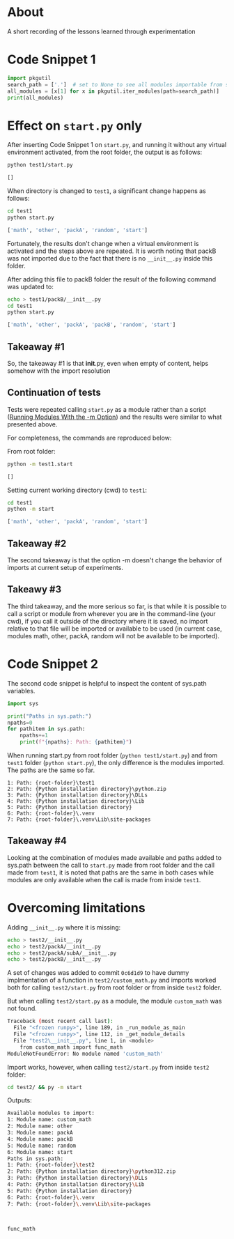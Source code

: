 # About

A short recording of the lessons learned through experimentation

# Code Snippet 1

```python
import pkgutil
search_path = ['.']  # set to None to see all modules importable from sys.path
all_modules = [x[1] for x in pkgutil.iter_modules(path=search_path)]
print(all_modules)
```

# Effect on `start.py` only

After inserting Code Snippet 1 on `start.py`, and running it without any virtual environment activated, from the root folder, the output is as follows:

```bash
python test1/start.py
```

```bash
[]
```

When directory is changed to `test1`, a significant change happens as follows:

```bash
cd test1
python start.py
```

```bash
['math', 'other', 'packA', 'random', 'start']
```

Fortunately, the results don't change when a virtual environment is activated and the steps above are repeated. It is worth noting that packB was not imported due to the fact that there is no `__init__.py` inside this folder.

After adding this file to packB folder the result of the following command was updated to:

```bash
echo > test1/packB/__init__.py
cd test1
python start.py
```

```bash
['math', 'other', 'packA', 'packB', 'random', 'start']
```

## Takeaway #1
So, the takeaway #1 is that __init__.py, even when empty of content, helps somehow with the import resolution

## Continuation of tests
Tests were repeated calling `start.py` as a module rather than a script ([Running Modules With the -m Option](https://realpython.com/run-python-scripts/#running-modules-with-the-m-option)) and the results were similar to what presented above.

For completeness, the commands are reproduced below:

From root folder:
```bash
python -m test1.start
```

```bash
[]
```

Setting current working directory (cwd) to `test1`:
```bash
cd test1
python -m start
```

```bash
['math', 'other', 'packA', 'random', 'start']
```

## Takeaway #2

The second takeaway is that the option -m doesn't change the behavior of imports at current setup of experiments.

## Takeawy #3

 The third takeaway, and the more serious so far, is that while it is possible to call a script or module from wherever you are in the command-line (your cwd), if you call it outside of the directory where it is saved, no import relative to that file will be imported or available to be used (in current case, modules math, other, packA, random will not be available to be imported).


# Code Snippet 2

The second code snippet is helpful to inspect the content of sys.path variables.

```python
import sys

print("Paths in sys.path:")
npaths=0
for pathitem in sys.path:
    npaths+=1
    print(f"{npaths}: Path: {pathitem}")
```

When running start.py from root folder (```python test1/start.py```) and from `test1` folder (```python start.py```), the only difference is the modules imported. The paths are the same so far.


```text
1: Path: {root-folder}\test1
2: Path: {Python installation directory}\python.zip
3: Path: {Python installation directory}\DLLs
4: Path: {Python installation directory}\Lib
5: Path: {Python installation directory}
6: Path: {root-folder}\.venv
7: Path: {root-folder}\.venv\Lib\site-packages
```

## Takeaway #4

Looking at the combination of modules made available and paths added to sys.path between the call to `start.py` made from root folder and the call made from `test1`, it is noted that paths are the same in both cases while modules are only available when the call is made from inside `test1`.


# Overcoming limitations

Adding `__init__.py` where it is missing:

```bash
echo > test2/__init__.py
echo > test2/packA/__init__.py
echo > test2/packA/subA/__init__.py
echo > test2/packB/__init__.py
```
A set of changes was added to commit `0c6d1d9` to have dummy implmentation of a function in `test2/custom_math.py` and imports worked both for calling `test2/start.py` from root folder or from inside `test2` folder.

But when calling `test2/start.py` as a module, the module `custom_math` was not found.

```bash
Traceback (most recent call last):
  File "<frozen runpy>", line 189, in _run_module_as_main
  File "<frozen runpy>", line 112, in _get_module_details
  File "test2\__init__.py", line 1, in <module>
    from custom_math import func_math
ModuleNotFoundError: No module named 'custom_math'
```

Import works, however, when calling `test2/start.py` from inside `test2` folder:

```bash
cd test2/ && py -m start
```

Outputs:
```bash
Available modules to import:
1: Module name: custom_math
2: Module name: other
3: Module name: packA
4: Module name: packB
5: Module name: random
6: Module name: start
Paths in sys.path:
1: Path: {root-folder}\test2
2: Path: {Python installation directory}\python312.zip
3: Path: {Python installation directory}\DLLs
4: Path: {Python installation directory}\Lib
5: Path: {Python installation directory}
6: Path: {root-folder}\.venv
7: Path: {root-folder}\.venv\Lib\site-packages



func_math
```